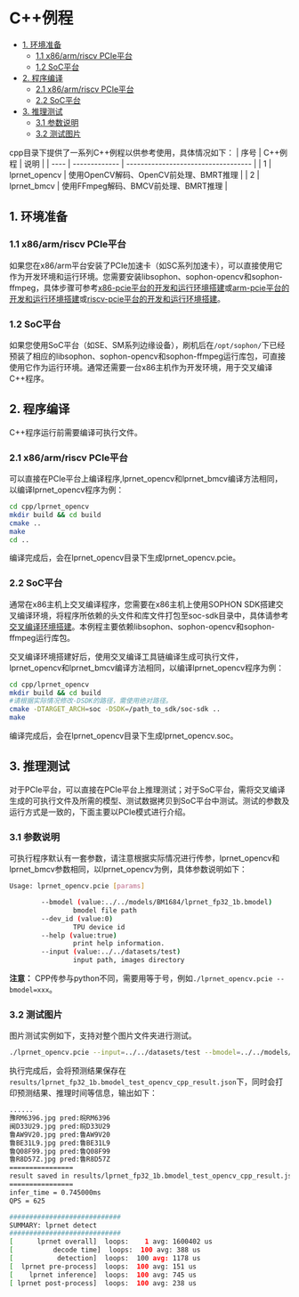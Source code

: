 # C++例程
* [1. 环境准备](#1-环境准备)
    * [1.1 x86/arm/riscv PCIe平台](#11-x86armriscv-pcie平台)
    * [1.2 SoC平台](#12-soc平台)
* [2. 程序编译](#2-程序编译)
    * [2.1 x86/arm/riscv PCIe平台](#21-x86armriscv-pcie平台)
    * [2.2 SoC平台](#22-soc平台)
* [3. 推理测试](#3-推理测试)
    * [3.1 参数说明](#31-参数说明)
    * [3.2 测试图片](#32-测试图片)


cpp目录下提供了一系列C++例程以供参考使用，具体情况如下：
| 序号  | C++例程      | 说明                                 |
| ---- | ------------- | -----------------------------------  |
| 1    | lprnet_opencv | 使用OpenCV解码、OpenCV前处理、BMRT推理 |
| 2    | lprnet_bmcv   | 使用FFmpeg解码、BMCV前处理、BMRT推理   |


## 1. 环境准备
### 1.1 x86/arm/riscv PCIe平台
如果您在x86/arm平台安装了PCIe加速卡（如SC系列加速卡），可以直接使用它作为开发环境和运行环境。您需要安装libsophon、sophon-opencv和sophon-ffmpeg，具体步骤可参考[x86-pcie平台的开发和运行环境搭建](../../../docs/Environment_Install_Guide.md#3-x86-pcie平台的开发和运行环境搭建)或[arm-pcie平台的开发和运行环境搭建](../../../docs/Environment_Install_Guide.md#5-arm-pcie平台的开发和运行环境搭建)或[riscv-pcie平台的开发和运行环境搭建](../../../docs/Environment_Install_Guide.md#6-riscv-pcie平台的开发和运行环境搭建)。

### 1.2 SoC平台
如果您使用SoC平台（如SE、SM系列边缘设备），刷机后在`/opt/sophon/`下已经预装了相应的libsophon、sophon-opencv和sophon-ffmpeg运行库包，可直接使用它作为运行环境。通常还需要一台x86主机作为开发环境，用于交叉编译C++程序。


## 2. 程序编译
C++程序运行前需要编译可执行文件。
### 2.1 x86/arm/riscv PCIe平台
可以直接在PCIe平台上编译程序,lprnet_opencv和lprnet_bmcv编译方法相同，以编译lprnet_opencv程序为例：
```bash
cd cpp/lprnet_opencv
mkdir build && cd build
cmake ..
make
cd ..
```
编译完成后，会在lprnet_opencv目录下生成lprnet_opencv.pcie。

### 2.2 SoC平台
通常在x86主机上交叉编译程序，您需要在x86主机上使用SOPHON SDK搭建交叉编译环境，将程序所依赖的头文件和库文件打包至soc-sdk目录中，具体请参考[交叉编译环境搭建](../../../docs/Environment_Install_Guide.md#41-交叉编译环境搭建)。本例程主要依赖libsophon、sophon-opencv和sophon-ffmpeg运行库包。

交叉编译环境搭建好后，使用交叉编译工具链编译生成可执行文件，lprnet_opencv和lprnet_bmcv编译方法相同，以编译lprnet_opencv程序为例：
```bash
cd cpp/lprnet_opencv
mkdir build && cd build
#请根据实际情况修改-DSDK的路径，需使用绝对路径。
cmake -DTARGET_ARCH=soc -DSDK=/path_to_sdk/soc-sdk ..  
make
```
编译完成后，会在lprnet_opencv目录下生成lprnet_opencv.soc。

## 3. 推理测试
对于PCIe平台，可以直接在PCIe平台上推理测试；对于SoC平台，需将交叉编译生成的可执行文件及所需的模型、测试数据拷贝到SoC平台中测试。测试的参数及运行方式是一致的，下面主要以PCIe模式进行介绍。

### 3.1 参数说明
可执行程序默认有一套参数，请注意根据实际情况进行传参，lprnet_opencv和lprnet_bmcv参数相同，以lprnet_opencv为例，具体参数说明如下：

```bash
Usage: lprnet_opencv.pcie [params]

        --bmodel (value:../../models/BM1684/lprnet_fp32_1b.bmodel)
                bmodel file path
        --dev_id (value:0)
                TPU device id
        --help (value:true)
                print help information.
        --input (value:../../datasets/test)
                input path, images directory
```
**注意：** CPP传参与python不同，需要用等于号，例如`./lprnet_opencv.pcie --bmodel=xxx`。

### 3.2 测试图片
图片测试实例如下，支持对整个图片文件夹进行测试。
```bash
./lprnet_opencv.pcie --input=../../datasets/test --bmodel=../../models/BM1684X/lprnet_fp32_1b.bmodel --dev_id=0
```

执行完成后，会将预测结果保存在`results/lprnet_fp32_1b.bmodel_test_opencv_cpp_result.json`下，同时会打印预测结果、推理时间等信息，输出如下：

```bash
......
豫RM6396.jpg pred:皖RM6396
闽D33U29.jpg pred:皖D33U29
鲁AW9V20.jpg pred:鲁AW9V20
鲁BE31L9.jpg pred:鲁BE31L9
鲁Q08F99.jpg pred:鲁Q08F99
鲁R8D57Z.jpg pred:鲁R8D57Z
================
result saved in results/lprnet_fp32_1b.bmodel_test_opencv_cpp_result.json
================
infer_time = 0.745000ms
QPS = 625

############################
SUMMARY: lprnet detect
############################
[      lprnet overall]  loops:    1 avg: 1600402 us
[          decode time]  loops:  100 avg: 388 us
[           detection]  loops:  100 avg: 1178 us
[  lprnet pre-process]  loops:  100 avg: 151 us
[    lprnet inference]  loops:  100 avg: 745 us
[ lprnet post-process]  loops:  100 avg: 238 us

```


